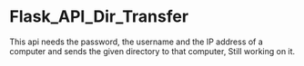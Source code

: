 # Flask_API_Dir_Transfer
This api needs the password, the username and the IP address of a computer and sends the given directory to that computer, Still working on it.
